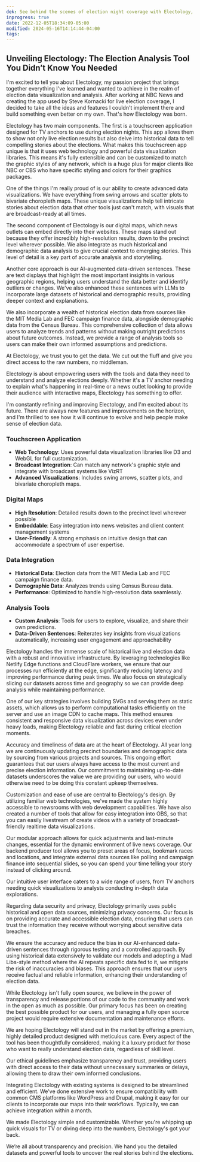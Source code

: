 ```yaml
---
dek: See behind the scenes of election night coverage with Electology, the new tool transforming live data analysis. 
inprogress: true
date: 2022-12-05T18:34:09-05:00
modified: 2024-05-16T14:14:44-04:00
tags:
---
```


## Unveiling Electology: The Election Analysis Tool You Didn’t Know You Needed

I'm excited to tell you about Electology, my passion project that brings together everything I've learned and wanted to achieve in the realm of election data visualization and analysis. After working at NBC News and creating the app used by Steve Kornacki for live election coverage, I decided to take all the ideas and features I couldn't implement there and build something even better on my own. That's how Electology was born.

Electology has two main components. The first is a touchscreen application designed for TV anchors to use during election nights. This app allows them to show not only live election results but also delve into historical data to tell compelling stories about the elections. What makes this touchscreen app unique is that it uses web technology and powerful data visualization libraries. This means it's fully extensible and can be customized to match the graphic styles of any network, which is a huge plus for major clients like NBC or CBS who have specific styling and colors for their graphics packages.

One of the things I'm really proud of is our ability to create advanced data visualizations. We have everything from swing arrows and scatter plots to bivariate choropleth maps. These unique visualizations help tell intricate stories about election data that other tools just can't match, with visuals that are broadcast-ready at all times.

The second component of Electology is our digital maps, which news outlets can embed directly into their websites. These maps stand out because they offer incredibly high-resolution results, down to the precinct level wherever possible. We also integrate as much historical and demographic data analysis to give crucial context to emerging stories. This level of detail is a key part of accurate analysis and storytelling.

Another core approach is our AI-augmented data-driven sentences. These are text displays that highlight the most important insights in various geographic regions, helping users understand the data better and identify outliers or changes. We've also enhanced these sentences with LLMs to incorporate large datasets of historical and demographic results, providing deeper context and explanations.

We also incorporate a wealth of historical election data from sources like the MIT Media Lab and FEC campaign finance data, alongside demographic data from the Census Bureau. This comprehensive collection of data allows users to analyze trends and patterns without making outright predictions about future outcomes. Instead, we provide a range of analysis tools so users can make their own informed assumptions and predictions.

At Electology, we trust you to get the data. We cut out the fluff and give you direct access to the raw numbers, no middleman.

Electology is about empowering users with the tools and data they need to understand and analyze elections deeply. Whether it's a TV anchor needing to explain what's happening in real-time or a news outlet looking to provide their audience with interactive maps, Electology has something to offer.

I'm constantly refining and improving Electology, and I'm excited about its future. There are always new features and improvements on the horizon, and I'm thrilled to see how it will continue to evolve and help people make sense of election data.

### Touchscreen Application

- **Web Technology**: Uses powerful data visualization libraries like D3 and WebGL for full customization.
- **Broadcast Integration**: Can match any network's graphic style and integrate with broadcast systems like VizRT
- **Advanced Visualizations**: Includes swing arrows, scatter plots, and bivariate choropleth maps.

### Digital Maps

- **High Resolution**: Detailed results down to the precinct level wherever possible
- **Embeddable**: Easy integration into news websites and client content management systems
- **User-Friendly**: A strong emphasis on intuitive design that can accommodate a spectrum of user expertise.

### Data Integration

- **Historical Data**: Election data from the MIT Media Lab and FEC campaign finance data.
- **Demographic Data**: Analyzes trends using Census Bureau data.
- **Performance**: Optimized to handle high-resolution data seamlessly.

### Analysis Tools

- **Custom Analysis**: Tools for users to explore, visualize, and share their own predictions.
- **Data-Driven Sentences**: Reiterates key insights from visualizations automatically, increasing user engagement and approachability

Electology handles the immense scale of historical live and election data with a robust and innovative infrastructure. By leveraging technologies like Netlify Edge functions and CloudFlare workers, we ensure that our processes run efficiently at the edge, significantly reducing latency and improving performance during peak times. We also focus on strategically slicing our datasets across time and geography so we can provide deep analysis while maintaining performance.

One of our key strategies involves building SVGs and serving them as static assets, which allows us to perform computational tasks efficiently on the server and use an image CDN to cache maps. This method ensures consistent and responsive data visualization across devices even under heavy loads, making Electology reliable and fast during critical election moments.

Accuracy and timeliness of data are at the heart of Electology. All year long we are continuously updating precinct boundaries and demographic data by sourcing from various projects and sources. This ongoing effort guarantees that our users always have access to the most current and precise election information. Our commitment to maintaining up-to-date datasets underscores the value we are providing our users, who would otherwise need to be doing this constant upkeep themselves.

Customization and ease of use are central to Electology's design. By utilizing familiar web technologies, we've made the system highly accessible to newsrooms with web development capabilities. We have also created a number of tools that allow for easy integration into OBS, so that you can easily livestream of create videos with a variety of broadcast-friendly realtime data visualizations.

Our modular approach allows for quick adjustments and last-minute changes, essential for the dynamic environment of live news coverage. Our backend producer tool allows you to preset areas of focus, bookmark races and locations, and integrate external data sources like polling and campaign finance into sequential slides, so you can spend your time telling your story instead of clicking around.

Our intuitive user interface caters to a wide range of users, from TV anchors needing quick visualizations to analysts conducting in-depth data explorations.

Regarding data security and privacy, Electology primarily uses public historical and open data sources, minimizing privacy concerns. Our focus is on providing accurate and accessible election data, ensuring that users can trust the information they receive without worrying about sensitive data breaches.

We ensure the accuracy and reduce the bias in our AI-enhanced data-driven sentences through rigorous testing and a controlled approach. By using historical data extensively to validate our models and adopting a Mad Libs-style method where the AI repeats specific data fed to it, we mitigate the risk of inaccuracies and biases. This approach ensures that our users receive factual and reliable information, enhancing their understanding of election data.

While Electology isn't fully open source, we believe in the power of transparency and release portions of our code to the community and work in the open as much as possible. Our primary focus has been on creating the best possible product for our users, and managing a fully open source project would require extensive documentation and maintenance efforts.

We are hoping Electology will stand out in the market by offering a premium, highly detailed product designed with meticulous care. Every aspect of the tool has been thoughtfully considered, making it a luxury product for those who want to really understand election data, regardless of skill level.

Our ethical guidelines emphasize transparency and trust, providing users with direct access to their data without unnecessary summaries or delays, allowing them to draw their own informed conclusions.

Integrating Electology with existing systems is designed to be streamlined and efficient. We've done extensive work to ensure compatibility with common CMS platforms like WordPress and Drupal, making it easy for our clients to incorporate our maps into their workflows. Typically, we can achieve integration within a month.

We made Electology simple and customizable. Whether you're whipping up quick visuals for TV or diving deep into the numbers, Electology's got your back.

We’re all about transparency and precision. We hand you the detailed datasets and powerful tools to uncover the real stories behind the elections.
